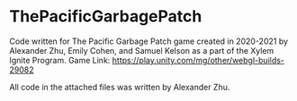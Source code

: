 # ThePacificGarbagePatch
Code written for The Pacific Garbage Patch game created in 2020-2021 by Alexander Zhu, Emily Cohen, and Samuel Kelson as a part of the Xylem Ignite Program.
Game Link: https://play.unity.com/mg/other/webgl-builds-29082

All code in the attached files was written by Alexander Zhu.
